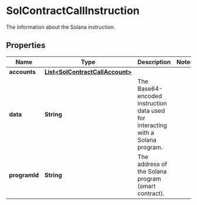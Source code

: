 

# SolContractCallInstruction

The information about the Solana instruction.

## Properties

| Name | Type | Description | Notes |
|------------ | ------------- | ------------- | -------------|
|**accounts** | [**List&lt;SolContractCallAccount&gt;**](SolContractCallAccount.md) |  |  |
|**data** | **String** | The Base64-encoded instruction data used for interacting with a Solana program.  |  |
|**programId** | **String** | The address of the Solana program (smart contract).   |  |



